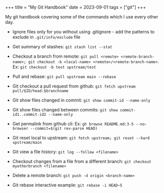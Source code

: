 +++
title = "My Git Handbook"
date = 2023-09-01
tags = ["git"]
+++

My git handbook covering some of the commands which I use every other day.

- Ignore files only for you without using .gitignore - add the patterns to exclude in `.git/info/exclude` file
- Get summary of stashes: `git stash list --stat`
- Checkout a branch from remote: `git pull <remote> <remote-branch-name>; git checkout -b <local-name> <remote>/<remote-branch-name>`.
Ex: `git checkout -b test upstream/test`

- Pull and rebase: `git pull upstream main --rebase`

- Git checkout a pull request from github: `git fetch upstream pull/$ID/head:$branchname` 

- Git show files changed in commit: `git show commit-id --name-only`
- Git show files changed between commits: `git show commit-id1..commit-id2 --name-only`
- Get permalink from github cli: Ex: `gh browse README.md:3-5 --no-browser --commit=$(git rev-parse HEAD)`

- Git reset local to upstream: `git fetch upstream; git reset --hard upstream/main`

- Git view a file history: `git log --follow <filename>`

- Checkout changes from a file from a different branch: `git checkout myotherbranch <filename>`

- Delete a remote branch: `git push -d origin <branch-name>`

- Git rebase interactive example: `git rebase -i HEAD~5`

